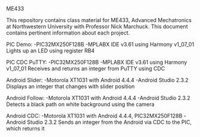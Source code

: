 ME433

This repository contains class material for ME433, Advanced Mechatronics at Northwestern University with Professor Nick Marchuck.
This document contains pertinent information about each project.

PIC Demo:
-PIC32MX250F128B
-MPLABX IDE v3.61 using Harmony v1_07_01
Lights up an LED using register RB4

PIC CDC PuTTY:
-PIC32MX250F128B
-MPLABX IDE v3.61 using Harmony v1_07_01
Receives and returns an integer from PuTTY using CDC

Android Slider:
-Motorola XT1031 with Android 4.4.4
-Android Studio 2.3.2
Displays an integer that changes with slider position

Android Follow:
-Motorola XT1031 with Android 4.4.4
-Android Studio 2.3.2
Detects a black path on white background using the camera

Android CDC:
-Motorola XT1031 with Android 4.4.4, PIC32MX250F128B
-Android Studio 2.3.2
Sends an integer from the Android via CDC to the PIC, which returns it